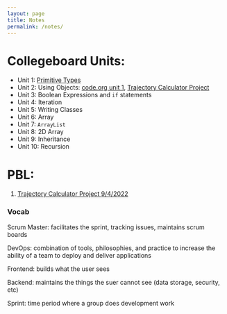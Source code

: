 ```yaml
---
layout: page
title: Notes
permalink: /notes/
---
```


# Collegeboard Units:
- Unit 1: [Primitive Types]({{site.baseurl}}/markdown/logs/2022/08/28/AP-CSA-Week1.html)
- Unit 2: Using Objects: [code.org unit 1]({{site.baseurl}}/markdown/code.org/collegeboard/2022/09/04/Unit-1-Code-org.html), [Trajectory Calculator Project]({{site.baseurl}}/jupyter/java/pbl/2022/09/05/Using-Objects.html)
- Unit 3: Boolean Expressions and ```if``` statements
- Unit 4: Iteration
- Unit 5: Writing Classes
- Unit 6: Array
- Unit 7: `ArrayList`
- Unit 8: 2D Array
- Unit 9: Inheritance
- Unit 10: Recursion

# PBL:

1. [Trajectory Calculator Project 9/4/2022]({{site.baseurl}}/jupyter/java/pbl/2022/09/05/Using-Objects.html)

### Vocab

Scrum Master: facilitates the sprint, tracking issues, maintains scrum boards

DevOps: combination of tools, philosophies, and practice to increase the ability of a team to deploy and deliver applications

Frontend: builds what the user sees

Backend: maintains the things the suer cannot see (data storage, security, etc)

Sprint: time period where a group does development work